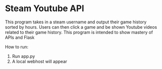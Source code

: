 # Steam Youtube API

This program takes in a steam username and output their game history sorted by hours. Users can then click a game and be shown Youtube videos related to their game history.
This program is intended to show mastery of APIs and Flask

How to run:

1. Run app.py
2. A local webhost will appear 
